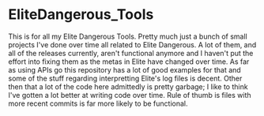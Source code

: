 # EliteDangerous_Tools
This is for all my Elite Dangerous Tools. Pretty much just a bunch of small projects I've done over time all related to Elite Dangerous. A lot of them, and all of the releases currently, aren't functional anymore and I haven't put the effort into fixing them as the metas in Elite have changed over time. As far as using APIs go this repository has a lot of good examples for that and some of the stuff regarding interpretting Elite's log files is decent. Other then that a lot of the code here admittedly is pretty garbage; I like to think I've gotten a lot better at writing code over time. Rule of thumb is files with more recent commits is far more likely to be functional. 
